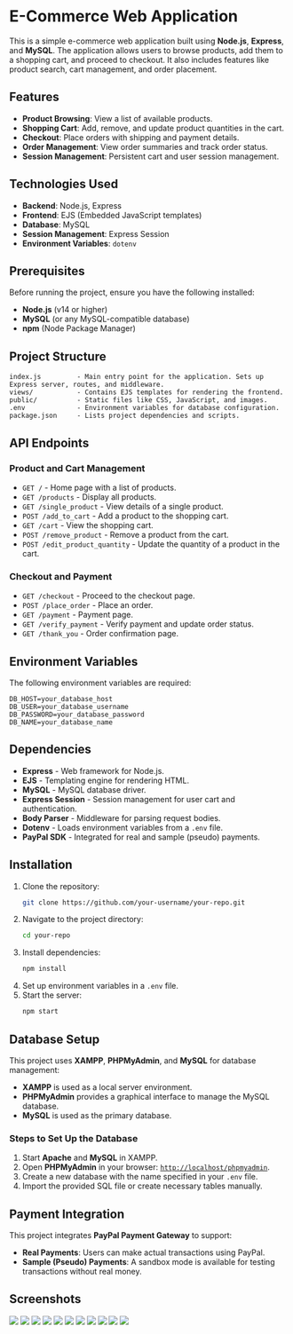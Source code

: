 # E-Commerce Web Application

This is a simple e-commerce web application built using **Node.js**, **Express**, and **MySQL**. The application allows users to browse products, add them to a shopping cart, and proceed to checkout. It also includes features like product search, cart management, and order placement.

## Features

- **Product Browsing**: View a list of available products.
- **Shopping Cart**: Add, remove, and update product quantities in the cart.
- **Checkout**: Place orders with shipping and payment details.
- **Order Management**: View order summaries and track order status.
- **Session Management**: Persistent cart and user session management.

## Technologies Used

- **Backend**: Node.js, Express
- **Frontend**: EJS (Embedded JavaScript templates)
- **Database**: MySQL
- **Session Management**: Express Session
- **Environment Variables**: `dotenv`

## Prerequisites

Before running the project, ensure you have the following installed:

- **Node.js** (v14 or higher)
- **MySQL** (or any MySQL-compatible database)
- **npm** (Node Package Manager)

## Project Structure

```
index.js         - Main entry point for the application. Sets up Express server, routes, and middleware.
views/           - Contains EJS templates for rendering the frontend.
public/          - Static files like CSS, JavaScript, and images.
.env             - Environment variables for database configuration.
package.json     - Lists project dependencies and scripts.
```

## API Endpoints

### Product and Cart Management
- `GET /` - Home page with a list of products.
- `GET /products` - Display all products.
- `GET /single_product` - View details of a single product.
- `POST /add_to_cart` - Add a product to the shopping cart.
- `GET /cart` - View the shopping cart.
- `POST /remove_product` - Remove a product from the cart.
- `POST /edit_product_quantity` - Update the quantity of a product in the cart.

### Checkout and Payment
- `GET /checkout` - Proceed to the checkout page.
- `POST /place_order` - Place an order.
- `GET /payment` - Payment page.
- `GET /verify_payment` - Verify payment and update order status.
- `GET /thank_you` - Order confirmation page.

## Environment Variables

The following environment variables are required:

```
DB_HOST=your_database_host
DB_USER=your_database_username
DB_PASSWORD=your_database_password
DB_NAME=your_database_name
```

## Dependencies

- **Express** - Web framework for Node.js.
- **EJS** - Templating engine for rendering HTML.
- **MySQL** - MySQL database driver.
- **Express Session** - Session management for user cart and authentication.
- **Body Parser** - Middleware for parsing request bodies.
- **Dotenv** - Loads environment variables from a `.env` file.
- **PayPal SDK** - Integrated for real and sample (pseudo) payments.

## Installation

1. Clone the repository:
   ```sh
   git clone https://github.com/your-username/your-repo.git
   ```
2. Navigate to the project directory:
   ```sh
   cd your-repo
   ```
3. Install dependencies:
   ```sh
   npm install
   ```
4. Set up environment variables in a `.env` file.
5. Start the server:
   ```sh
   npm start
   ```

## Database Setup

This project uses **XAMPP**, **PHPMyAdmin**, and **MySQL** for database management:

- **XAMPP** is used as a local server environment.
- **PHPMyAdmin** provides a graphical interface to manage the MySQL database.
- **MySQL** is used as the primary database.

### Steps to Set Up the Database

1. Start **Apache** and **MySQL** in XAMPP.
2. Open **PHPMyAdmin** in your browser: [`http://localhost/phpmyadmin`](http://localhost/phpmyadmin).
3. Create a new database with the name specified in your `.env` file.
4. Import the provided SQL file or create necessary tables manually.

## Payment Integration

This project integrates **PayPal Payment Gateway** to support:
- **Real Payments**: Users can make actual transactions using PayPal.
- **Sample (Pseudo) Payments**: A sandbox mode is available for testing transactions without real money.

## Screenshots
![](screenshots/1.png)
![](screenshots/2.png)
![](screenshots/3.png)
![](screenshots/4.png)
![](screenshots/5.png)
![](screenshots/6.png)
![](screenshots/7.png)
![](screenshots/8.png)
![](screenshots/9.png)
![](screenshots/10.png)
![](screenshots/11.png)



